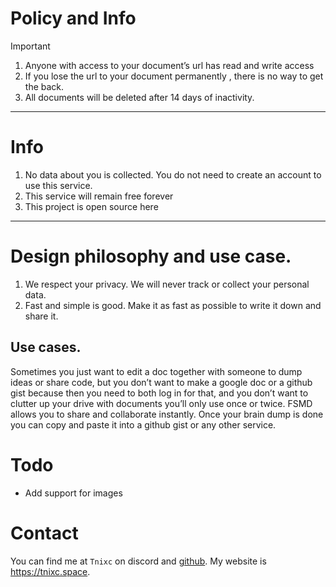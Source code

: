 # Policy and Info

> [!IMPORTANT]
>
> 1. Anyone with access to your document’s url has read and write access
> 2. If you lose the url to your document permanently , there is no way to get the back.
> 3. All documents will be deleted after 14 days of inactivity.

---

# Info

1. No data about you is collected. You do not need to create an account to use this service.
2. This service will remain free forever
3. This project is open source here

---

# Design philosophy and use case.

1. We respect your privacy. We will never track or collect your personal data.
2. Fast and simple is good. Make it as fast as possible to write it down and share it.

## Use cases.

Sometimes you just want to edit a doc together with someone to dump ideas or share code, but you don’t want to make a google doc or a github gist because then you need to both log in for that, and you don’t want to clutter up your drive with documents you’ll only use once or twice. FSMD allows you to share and collaborate instantly. Once your brain dump is done you can copy and paste it into a github gist or any other service.

# Todo

- Add support for images

# Contact

You can find me at `Tnixc` on discord and [github](https://github.com/Tnxic). My website is https://tnixc.space.
